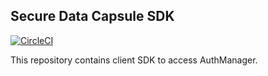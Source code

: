 ## Secure Data Capsule SDK 

[![CircleCI](https://dl.circleci.com/status-badge/img/gh/secretflow/secure-data-capsule-sdk/tree/main.svg?style=svg)](https://dl.circleci.com/status-badge/redirect/gh/secretflow/secure-data-capsule-sdk/tree/main)

This repository contains client SDK to access AuthManager.